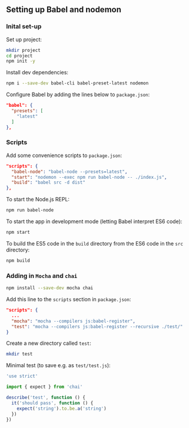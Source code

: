 ## Setting up Babel and nodemon

### Inital set-up

Set up project:

```bash
mkdir project
cd project
npm init -y
```

Install dev dependencies:

```bash
npm i --save-dev babel-cli babel-preset-latest nodemon
```

Configure Babel by adding the lines below to `package.json`:

```json
"babel": {
  "presets": [
    "latest"
  ]
},
```

### Scripts

Add some convenience scripts to `package.json`:

```json
"scripts": {
  "babel-node": "babel-node --presets=latest",
  "start": "nodemon --exec npm run babel-node -- ./index.js",
  "build": "babel src -d dist"
},
```

To start the Node.js REPL:

```bash
npm run babel-node
```

To start the app in development mode (letting Babel interpret ES6 code):

```bash
npm start
```

To build the ES5 code in the `build` directory from the ES6 code in the `src` directory:

```bash
npm build
```
### Adding in `Mocha` and `chai`

```bash
npm install --save-dev mocha chai
```

Add this line to the `scripts` section in `package.json`:

```json
"scripts": {
  ...
  "mocha": "mocha --compilers js:babel-register",
  "test": "mocha --compilers js:babel-register --recursive ./test/"
}
```

Create a new directory called `test`:

```bash
mkdir test
```

Minimal test (to save e.g. as `test/test.js`):

```javascript
'use strict'

import { expect } from 'chai'

describe('test', function () {
  it('should pass', function () {
    expect('string').to.be.a('string')
  })
})
```